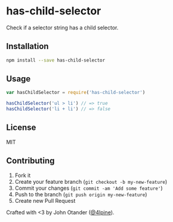 # has-child-selector

Check if a selector string has a child selector.

## Installation

```bash
npm install --save has-child-selector
```

## Usage

```javascript
var hasChildSelector = require('has-child-selector')

hasChildSelector('ul > li') // => true
hasChildSelector('li + li') // => false
```

## License

MIT

## Contributing

1. Fork it
2. Create your feature branch (`git checkout -b my-new-feature`)
3. Commit your changes (`git commit -am 'Add some feature'`)
4. Push to the branch (`git push origin my-new-feature`)
5. Create new Pull Request

Crafted with <3 by John Otander ([@4lpine](https://twitter.com/4lpine)).
